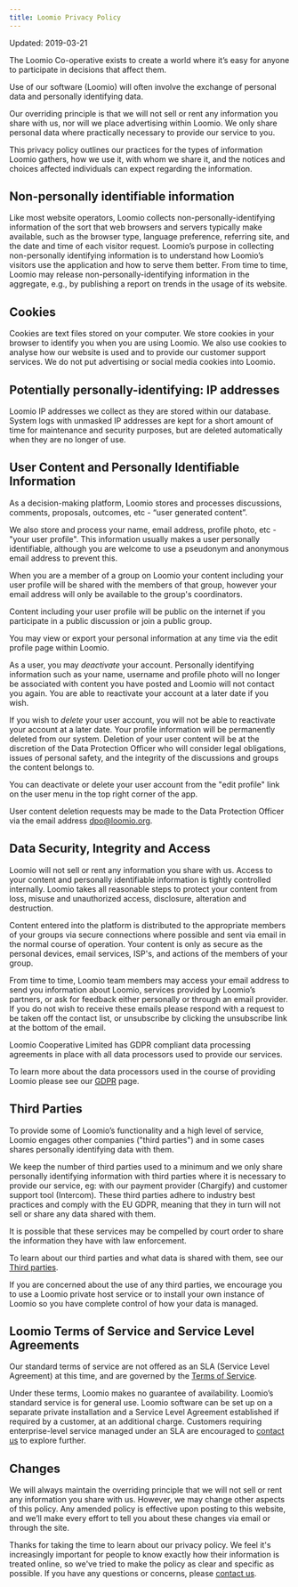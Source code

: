 ```yaml
---
title: Loomio Privacy Policy
---
```


Updated: 2019-03-21

The Loomio Co-operative exists to create a world where it’s easy for anyone to participate in decisions that affect them.

Use of our software (Loomio) will often involve the exchange of personal data and personally identifying data.

Our overriding principle is that we will not sell or rent any information you share with us, nor will we place advertising within Loomio. We only share personal data where practically necessary to provide our service to you.

This privacy policy outlines our practices for the types of information Loomio gathers, how we use it, with whom we share it, and the notices and choices affected individuals can expect regarding the information.

## Non-personally identifiable information

Like most website operators, Loomio collects non-personally-identifying information of the sort that web browsers and servers typically make available, such as the browser type, language preference, referring site, and the date and time of each visitor request. Loomio’s purpose in collecting non-personally identifying information is to understand how Loomio’s visitors use the application and how to serve them better. From time to time, Loomio may release non-personally-identifying information in the aggregate, e.g., by publishing a report on trends in the usage of its website.

## Cookies

Cookies are text files stored on your computer. We store cookies in your browser to identify you when you are using Loomio. We also use cookies to analyse how our website is used and to provide our customer support services. We do not put advertising or social media cookies into Loomio.

## Potentially personally-identifying: IP addresses

Loomio IP addresses we collect as they are stored within our database. System logs with unmasked IP addresses are kept for a short amount of time for maintenance and security purposes, but are deleted automatically when they are no longer of use.

## User Content and Personally Identifiable Information

As a decision-making platform, Loomio stores and processes discussions, comments, proposals, outcomes, etc - “user generated content”.

We also store and process your name, email address, profile photo, etc - "your user profile". This information usually makes a user personally identifiable, although you are welcome to use a pseudonym and anonymous email address to prevent this.

When you are a member of a group on Loomio your content including your user profile will be shared with the members of that group, however your email address will only be available to the group's coordinators.

Content including your user profile will be public on the internet if you participate in a public discussion or join a public group.

You may view or export your personal information at any time via the edit profile page within Loomio.

As a user, you may _deactivate_ your account. Personally identifying information such as your name, username and profile photo will no longer be associated with content you have posted and Loomio will not contact you again. You are able to reactivate your account at a later date if you wish.

If you wish to _delete_ your user account, you will not be able to reactivate your account at a later date. Your profile information will be permanently deleted from our system. Deletion of your user content will be at the discretion of the Data Protection Officer who will consider legal obligations, issues of personal safety, and the integrity of the discussions and groups the content belongs to.

You can deactivate or delete your user account from the "edit profile" link on the user menu in the top right corner of the app.

User content deletion requests may be made to the Data Protection Officer via the email address dpo@loomio.org.

## Data Security, Integrity and Access

Loomio will not sell or rent any information you share with us. Access to your content and personally identifiable information is tightly controlled internally. Loomio takes all reasonable steps to protect your content from loss, misuse and unauthorized access, disclosure, alteration and destruction.

Content entered into the platform is distributed to the appropriate members of your groups via secure connections where possible and sent via email in the normal course of operation. Your content is only as secure as the personal devices, email services, ISP's, and actions of the members of your group.

From time to time, Loomio team members may access your email address to send you information about Loomio, services provided by Loomio’s partners, or ask for feedback either personally or through an email provider. If you do not wish to receive these emails please respond with a request to be taken off the contact list, or unsubscribe by clicking the unsubscribe link at the bottom of the email.

Loomio Cooperative Limited has GDPR compliant data processing agreements in place with all data processors used to provide our services.

To learn more about the data processors used in the course of providing Loomio please see our [GDPR](gdpr) page.

## Third Parties

To provide some of Loomio’s functionality and a high level of service, Loomio engages other companies ("third parties") and in some cases shares personally identifying data with them.

We keep the number of third parties used to a minimum and we only share personally identifying information with third parties where it is necessary to provide our service, eg: with our payment provider (Chargify) and customer support tool (Intercom). These third parties adhere to industry best practices and comply with the EU GDPR, meaning that they in turn will not sell or share any data shared with them.

It is possible that these services may be compelled by court order to share the information they have with law enforcement.

To learn about our third parties and what data is shared with them, see our [Third parties](third_parties).

If you are concerned about the use of any third parties, we encourage you to use a Loomio private host service or to install your own instance of Loomio so you have complete control of how your data is managed.

## Loomio Terms of Service and Service Level Agreements

Our standard terms of service are not offered as an SLA (Service Level Agreement) at this time, and are governed by the [Terms of Service](terms_of_service).

Under these terms, Loomio makes no guarantee of availability. Loomio’s standard service is for general use. Loomio software can be set up on a separate private installation and a Service Level Agreement established if required by a customer, at an additional charge. Customers requiring enterprise-level service managed under an SLA are encouraged to [contact us](https://www.loomio.org/contact) to explore further.

## Changes

We will always maintain the overriding principle that we will not sell or rent any information you share with us. However, we may change other aspects of this policy. Any amended policy is effective upon posting to this website, and we’ll make every effort to tell you about these changes via email or through the site.

Thanks for taking the time to learn about our privacy policy. We feel it's increasingly important for people to know exactly how their information is treated online, so we've tried to make the policy as clear and specific as possible. If you have any questions or concerns, please [contact us](https://www.loomio.org/contact).
